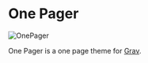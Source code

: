 # One Pager

![OnePager](onepager.jpg)

One Pager is a one page theme for [Grav](http://getgrav.org).
